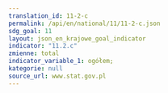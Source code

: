 ```yaml
---
translation_id: 11-2-c
permalink: /api/en/national/11/11-2-c.json
sdg_goal: 11
layout: json_en_krajowe_goal_indicator
indicator: "11.2.c"
zmienne: total
indicator_variable_1: ogółem;
kategorie: null
source_url: www.stat.gov.pl
---
```

